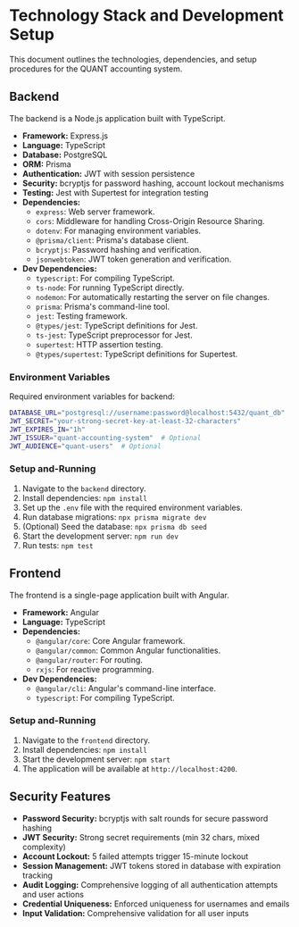 # Technology Stack and Development Setup

This document outlines the technologies, dependencies, and setup procedures for the QUANT accounting system.

## Backend

The backend is a Node.js application built with TypeScript.

*   **Framework:** Express.js
*   **Language:** TypeScript
*   **Database:** PostgreSQL
*   **ORM:** Prisma
*   **Authentication:** JWT with session persistence
*   **Security:** bcryptjs for password hashing, account lockout mechanisms
*   **Testing:** Jest with Supertest for integration testing
*   **Dependencies:**
    *   `express`: Web server framework.
    *   `cors`: Middleware for handling Cross-Origin Resource Sharing.
    *   `dotenv`: For managing environment variables.
    *   `@prisma/client`: Prisma's database client.
    *   `bcryptjs`: Password hashing and verification.
    *   `jsonwebtoken`: JWT token generation and verification.
*   **Dev Dependencies:**
    *   `typescript`: For compiling TypeScript.
    *   `ts-node`: For running TypeScript directly.
    *   `nodemon`: For automatically restarting the server on file changes.
    *   `prisma`: Prisma's command-line tool.
    *   `jest`: Testing framework.
    *   `@types/jest`: TypeScript definitions for Jest.
    *   `ts-jest`: TypeScript preprocessor for Jest.
    *   `supertest`: HTTP assertion testing.
    *   `@types/supertest`: TypeScript definitions for Supertest.

### Environment Variables

Required environment variables for backend:

```bash
DATABASE_URL="postgresql://username:password@localhost:5432/quant_db"
JWT_SECRET="your-strong-secret-key-at-least-32-characters"
JWT_EXPIRES_IN="1h"
JWT_ISSUER="quant-accounting-system"  # Optional
JWT_AUDIENCE="quant-users"  # Optional
```

### Setup and-Running

1.  Navigate to the `backend` directory.
2.  Install dependencies: `npm install`
3.  Set up the `.env` file with the required environment variables.
4.  Run database migrations: `npx prisma migrate dev`
5.  (Optional) Seed the database: `npx prisma db seed`
6.  Start the development server: `npm run dev`
7.  Run tests: `npm test`

## Frontend

The frontend is a single-page application built with Angular.

*   **Framework:** Angular
*   **Language:** TypeScript
*   **Dependencies:**
    *   `@angular/core`: Core Angular framework.
    *   `@angular/common`: Common Angular functionalities.
    *   `@angular/router`: For routing.
    *   `rxjs`: For reactive programming.
*   **Dev Dependencies:**
    *   `@angular/cli`: Angular's command-line interface.
    *   `typescript`: For compiling TypeScript.

### Setup and-Running

1.  Navigate to the `frontend` directory.
2.  Install dependencies: `npm install`
3.  Start the development server: `npm start`
4.  The application will be available at `http://localhost:4200`.

## Security Features

*   **Password Security:** bcryptjs with salt rounds for secure password hashing
*   **JWT Security:** Strong secret requirements (min 32 chars, mixed complexity)
*   **Account Lockout:** 5 failed attempts trigger 15-minute lockout
*   **Session Management:** JWT tokens stored in database with expiration tracking
*   **Audit Logging:** Comprehensive logging of all authentication attempts and user actions
*   **Credential Uniqueness:** Enforced uniqueness for usernames and emails
*   **Input Validation:** Comprehensive validation for all user inputs